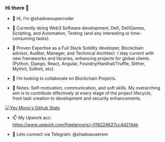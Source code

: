 ### Hi there 👋

- 👋 Hi, I’m @shadowsupercoder

- 👀 Currently doing Web3 Software development, Defi, DefiGames, Scripting, and Automation, Testing (and any interesting or time-consuming tasks).

- 🌱 Proven Expertise as a Full Stack Solidity developer, Blockchain advisor, Auditor, Manager, and Technical Architect. I stay current with new frameworks and libraries, enhancing projects for global clients. (Python, Django, React, Angular, Foundry/Hardhat/Truffle, Slither, Mythril, Solhint, etc).

- 👯 I’m looking to collaborate on Blockchain Projects.
  
- 🔭 Notes: Self-motivation, communication, and soft skills. My overarching aim is to contribute effectively at every stage of the project lifecycle, from task creation to development and security enhancements.

[![Yev Mons's Github Stats](https://github-readme-stats.vercel.app/api?username=shadowsupercoder&show_icons=true&theme=dracula&hide=stars&show=reviews,prs_merged,prs_merged_percentage)](https://github.com/shadowsupercoder/shadowsupercoder/github-readme-stats)

- 📫 My Upwork acc: https://www.upwork.com/freelancers/~016224627cc4d214eb

- 💬 Lets connect via Telegram: @shadowuserem

